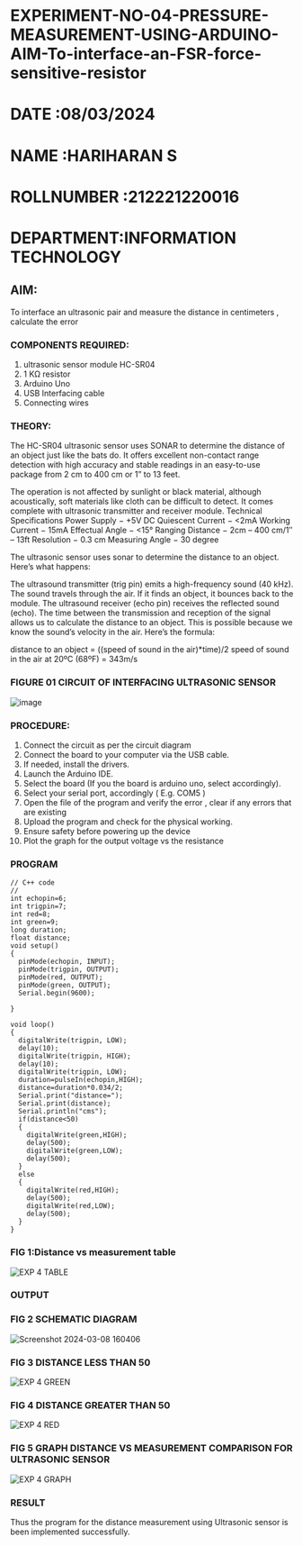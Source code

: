 # EXPERIMENT-NO-04-PRESSURE-MEASUREMENT-USING-ARDUINO-AIM-To-interface-an-FSR-force-sensitive-resistor

# DATE :08/03/2024
# NAME :HARIHARAN S
# ROLLNUMBER :212221220016
# DEPARTMENT:INFORMATION TECHNOLOGY

## AIM: 
To interface an ultrasonic pair and measure the distance in centimeters , calculate the error
 
### COMPONENTS REQUIRED:
1.	ultrasonic sensor module HC-SR04
2.	1 KΩ resistor 
3.	Arduino Uno 
4.	USB Interfacing cable 
5.	Connecting wires 


### THEORY: 
The HC-SR04 ultrasonic sensor uses SONAR to determine the distance of an object just like the bats do. It offers excellent non-contact range detection with high accuracy and stable readings in an easy-to-use package from 2 cm to 400 cm or 1” to 13 feet.

The operation is not affected by sunlight or black material, although acoustically, soft materials like cloth can be difficult to detect. It comes complete with ultrasonic transmitter and receiver module.
Technical Specifications
Power Supply − +5V DC
Quiescent Current − <2mA
Working Current − 15mA
Effectual Angle − <15°
Ranging Distance − 2cm – 400 cm/1″ – 13ft
Resolution − 0.3 cm
Measuring Angle − 30 degree

The ultrasonic sensor uses sonar to determine the distance to an object. Here’s what happens:

The ultrasound transmitter (trig pin) emits a high-frequency sound (40 kHz).
The sound travels through the air. If it finds an object, it bounces back to the module.
The ultrasound receiver (echo pin) receives the reflected sound (echo).
The time between the transmission and reception of the signal allows us to calculate the distance to an object. This is possible because we know the sound’s velocity in the air. Here’s the formula:

distance to an object = ((speed of sound in the air)*time)/2
speed of sound in the air at 20ºC (68ºF) = 343m/s

### FIGURE 01 CIRCUIT OF INTERFACING ULTRASONIC SENSOR 


![image](https://user-images.githubusercontent.com/36288975/166430594-5adb4ca9-5a42-4781-a7e6-7236b3766a85.png)



### PROCEDURE:
1.	Connect the circuit as per the circuit diagram 
2.	Connect the board to your computer via the USB cable.
3.	If needed, install the drivers.
4.	Launch the Arduino IDE.
5.	Select the board (If you the board is arduino uno, select accordingly).
6.	Select your serial port, accordingly ( E.g. COM5 )
7.	Open the file of the program  and verify the error , clear if any errors that are existing 
8.	Upload the program and check for the physical working. 
9.	Ensure safety before powering up the device 
10.	Plot the graph for the output voltage vs the resistance 


### PROGRAM 
```
// C++ code
//
int echopin=6;
int trigpin=7;
int red=8;
int green=9;
long duration;
float distance;
void setup()
{
  pinMode(echopin, INPUT);
  pinMode(trigpin, OUTPUT);
  pinMode(red, OUTPUT);
  pinMode(green, OUTPUT);
  Serial.begin(9600);
  
}

void loop()
{
  digitalWrite(trigpin, LOW);
  delay(10);
  digitalWrite(trigpin, HIGH);
  delay(10);
  digitalWrite(trigpin, LOW);
  duration=pulseIn(echopin,HIGH);
  distance=duration*0.034/2;
  Serial.print("distance=");
  Serial.print(distance);
  Serial.println("cms");
  if(distance<50)
  {
    digitalWrite(green,HIGH);
    delay(500);
    digitalWrite(green,LOW);
    delay(500);
  }
  else
  {
    digitalWrite(red,HIGH);
    delay(500);
    digitalWrite(red,LOW);
    delay(500);
  }
}
```

### FIG 1:Distance vs measurement table 
![EXP 4 TABLE](https://github.com/dineshdk154/Experiment--04-Interfacing-digital-output-with-arduino-ultrasonic-sensor/assets/104413084/d4178c37-beb3-48b2-ae51-03105b79a1c0)

### OUTPUT

### FIG 2 SCHEMATIC DIAGRAM
![Screenshot 2024-03-08 160406](https://github.com/HS1707/Experiment--04-Interfacing-digital-output-with-arduino-ultrasonic-sensor/assets/117717427/023096d7-6a6a-497e-8d8f-30547dc21884)


### FIG 3 DISTANCE LESS THAN 50
![EXP 4 GREEN](https://github.com/dineshdk154/Experiment--04-Interfacing-digital-output-with-arduino-ultrasonic-sensor/assets/104413084/b4f83f34-f67c-4c82-8205-c1bb66ef3279)

### FIG 4 DISTANCE GREATER THAN 50

![EXP 4 RED](https://github.com/dineshdk154/Experiment--04-Interfacing-digital-output-with-arduino-ultrasonic-sensor/assets/104413084/3fc4b056-e9e8-4789-a24d-e8c096d42f40)

### FIG 5 GRAPH DISTANCE VS MEASUREMENT COMPARISON FOR ULTRASONIC SENSOR
![EXP 4 GRAPH](https://github.com/dineshdk154/Experiment--04-Interfacing-digital-output-with-arduino-ultrasonic-sensor/assets/104413084/ed23ffc0-23f1-4669-b401-6ab3d38edecf)

### RESULT

Thus the program for the distance measurement using Ultrasonic sensor is been implemented successfully.






			
 
			
			
			



			
			
			
			
			
			 
 











 
